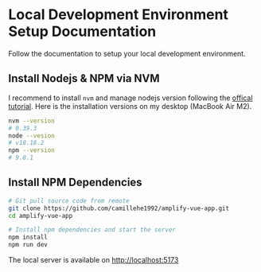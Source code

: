 # Local Development Environment Setup Documentation

Follow the documentation to setup your local development environment.

## Install Nodejs & NPM via NVM

I recommend to install `nvm` and manage nodejs version following the [offical tutorial](https://github.com/nvm-sh/nvm?tab=readme-ov-file#intro). Here is the installation versions on my desktop (MacBook Air M2).

```bash
nvm --version
# 0.39.3
node --vesion
# v18.18.2
npm --version
# 9.8.1
```

## Install NPM Dependencies

```bash
# Git pull source code from remote
git clone https://github.com/camillehe1992/amplify-vue-app.git
cd amplify-vue-app

# Install npm dependencies and start the server
npm install
npm run dev
```

The local server is available on [http://localhost:5173](http://localhost:5173/)
